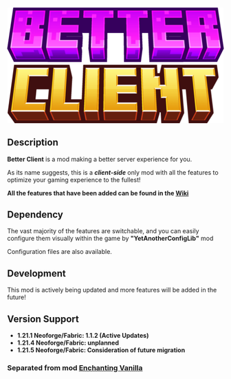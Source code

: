 ![title.png](title.png)

## Description

**Better Client** is a mod making a better server experience for you.

As its name suggests, this is a ***client-side*** only mod with all the features to optimize your gaming experience to the fullest!

**All the features that have been added can be found in the [Wiki](https://github.com/pynickle/Better-Client/wiki)**

## Dependency

The vast majority of the features are switchable, and you can easily configure them visually within the game by **"YetAnotherConfigLib"** mod

Configuration files are also available.

## Development

This mod is actively being updated and more features will be added in the future!

## Version Support

* **1.21.1 Neoforge/Fabric: 1.1.2 (Active Updates)**
* **1.21.4 Neoforge/Fabric: unplanned**
* **1.21.5 Neoforge/Fabric: Consideration of future migration**

### **Separated from mod [Enchanting Vanilla](https://www.curseforge.com/minecraft/mc-mods/enchanting-vanilla)**